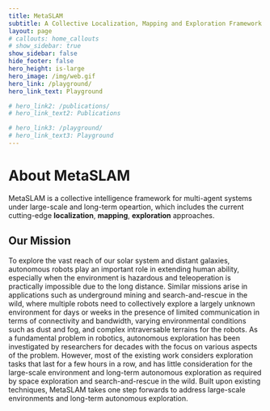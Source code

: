 ```yaml
---
title: MetaSLAM
subtitle: A Collective Localization, Mapping and Exploration Framework for Long-term and Large-scale Multi-Agent System
layout: page
# callouts: home_callouts
# show_sidebar: true
show_sidebar: false
hide_footer: false
hero_height: is-large
hero_image: /img/web.gif
hero_link: /playground/
hero_link_text: Playground

# hero_link2: /publications/
# hero_link_text2: Publications

# hero_link3: /playground/
# hero_link_text3: Playground
---
```


# About MetaSLAM

MetaSLAM is a collective intelligence framework for multi-agent systems under large-scale and long-term opeartion, which includes the current cutting-edge **localization**, **mapping**, **exploration** approaches.
 <!-- MetaSLAM is also a joint organization to leverage the top researchers within **field robotics** domain, and extending the current boundaries for real-world robotic applications. -->
<!-- We are combined with the top-researchers abround the world, [Carnegie Mellon University](https://www.cmu.edu/),  -->

## Our Mission
To explore the vast reach of our solar system and distant galaxies, autonomous robots play an important role in extending human ability, especially when the environment is hazardous and teleoperation is practically impossible due to the long distance. Similar missions arise in applications such as underground mining and search-and-rescue in the wild, where multiple robots need to collectively explore a largely unknown environment for days or weeks in the presence of limited communication in terms of connectivity and bandwidth, varying environmental conditions such as dust and fog, and complex intraversable terrains for the robots. As a fundamental problem in robotics, autonomous exploration has been investigated by researchers for decades with the focus on various aspects of the problem. However, most of the existing work considers exploration tasks that last for a few hours in a row, and has little consideration for the large-scale environment and long-term autonomous exploration as required by space exploration and search-and-rescue in the wild. Built upon existing techniques, MetaSLAM takes one step forwards to address large-scale environments and long-term autonomous exploration.

<!-- # Highlights
{% assign posts = site.posts | where:"categories","highlights" %}
<div class="columns is-multiline">
    {% for post in posts %}
    <div class="column is-4-desktop is-6-tablet">
        {% include post-card.html %}
    </div>
    {% endfor %}
</div> -->
